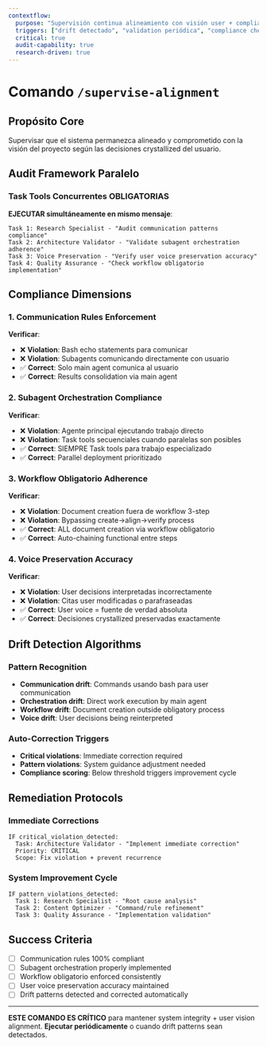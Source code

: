 ```yaml
---
contextflow:
  purpose: "Supervisión continua alineamiento con visión user + compliance enforcement"
  triggers: ["drift detectado", "validation periódica", "compliance check"]
  critical: true
  audit-capability: true
  research-driven: true
---
```


# Comando `/supervise-alignment`

## Propósito Core
Supervisar que el sistema permanezca alineado y comprometido con la visión del proyecto según las decisiones crystallized del usuario.

## Audit Framework Paralelo

### Task Tools Concurrentes OBLIGATORIAS
**EJECUTAR simultáneamente en mismo mensaje**:
```
Task 1: Research Specialist - "Audit communication patterns compliance"
Task 2: Architecture Validator - "Validate subagent orchestration adherence"  
Task 3: Voice Preservation - "Verify user voice preservation accuracy"
Task 4: Quality Assurance - "Check workflow obligatorio implementation"
```

## Compliance Dimensions

### 1. Communication Rules Enforcement
**Verificar**:
- ❌ **Violation**: Bash echo statements para comunicar
- ❌ **Violation**: Subagents comunicando directamente con usuario
- ✅ **Correct**: Solo main agent comunica al usuario
- ✅ **Correct**: Results consolidation via main agent

### 2. Subagent Orchestration Compliance
**Verificar**:
- ❌ **Violation**: Agente principal ejecutando trabajo directo
- ❌ **Violation**: Task tools secuenciales cuando paralelas son posibles
- ✅ **Correct**: SIEMPRE Task tools para trabajo especializado
- ✅ **Correct**: Parallel deployment prioritizado

### 3. Workflow Obligatorio Adherence
**Verificar**:
- ❌ **Violation**: Document creation fuera de workflow 3-step
- ❌ **Violation**: Bypassing create→align→verify process
- ✅ **Correct**: ALL document creation via workflow obligatorio
- ✅ **Correct**: Auto-chaining functional entre steps

### 4. Voice Preservation Accuracy
**Verificar**:
- ❌ **Violation**: User decisions interpretadas incorrectamente
- ❌ **Violation**: Citas user modificadas o parafraseadas
- ✅ **Correct**: User voice = fuente de verdad absoluta
- ✅ **Correct**: Decisiones crystallized preservadas exactamente

## Drift Detection Algorithms

### Pattern Recognition
- **Communication drift**: Commands usando bash para user communication
- **Orchestration drift**: Direct work execution by main agent
- **Workflow drift**: Document creation outside obligatory process
- **Voice drift**: User decisions being reinterpreted

### Auto-Correction Triggers
- **Critical violations**: Immediate correction required
- **Pattern violations**: System guidance adjustment needed
- **Compliance scoring**: Below threshold triggers improvement cycle

## Remediation Protocols

### Immediate Corrections
```
IF critical_violation_detected:
  Task: Architecture Validator - "Implement immediate correction"
  Priority: CRITICAL
  Scope: Fix violation + prevent recurrence
```

### System Improvement Cycle
```
IF pattern_violations_detected:
  Task 1: Research Specialist - "Root cause analysis"
  Task 2: Content Optimizer - "Command/rule refinement" 
  Task 3: Quality Assurance - "Implementation validation"
```

## Success Criteria
- [ ] Communication rules 100% compliant
- [ ] Subagent orchestration properly implemented
- [ ] Workflow obligatorio enforced consistently
- [ ] User voice preservation accuracy maintained
- [ ] Drift patterns detected and corrected automatically

---

**ESTE COMANDO ES CRÍTICO** para mantener system integrity + user vision alignment.
**Ejecutar periódicamente** o cuando drift patterns sean detectados.
